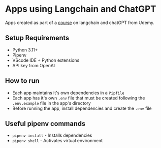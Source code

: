 # Apps using Langchain and ChatGPT

Apps created as part of a
[course](https://www.udemy.com/course/chatgpt-and-langchain-the-complete-developers-masterclass/?couponCode=24T5FS31824)
on langchain and chatGPT from Udemy.

## Setup Requirements

- Python 3.11+
- Pipenv
- VScode IDE + Python extensions
- API key from OpenAI

## How to run

- Each app maintains it's own dependencies in a `Pipfile`
- Each app has it's own `.env` file that must be created following the
  `.env.example` file in the app's directory
- Before running the app, install dependencies and create the `.env` file

## Useful pipenv commands

- `pipenv install` - Installs dependencies
- `pipenv shell` - Activates virtual environment
 